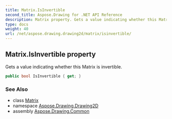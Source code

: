 ```yaml
---
title: Matrix.IsInvertible
second_title: Aspose.Drawing for .NET API Reference
description: Matrix property. Gets a value indicating whether this Matrix is invertible
type: docs
weight: 40
url: /net/aspose.drawing.drawing2d/matrix/isinvertible/
---
```

## Matrix.IsInvertible property

Gets a value indicating whether this Matrix is invertible.

```csharp
public bool IsInvertible { get; }
```

### See Also

* class [Matrix](../)
* namespace [Aspose.Drawing.Drawing2D](../../matrix/)
* assembly [Aspose.Drawing.Common](../../../)


